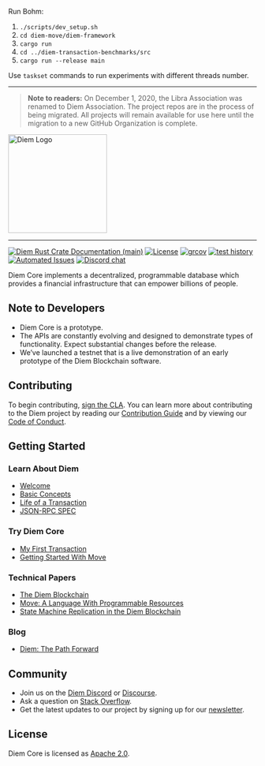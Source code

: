 Run Bohm:
1. `./scripts/dev_setup.sh`
2. `cd diem-move/diem-framework`
3. `cargo run`
5. `cd ../diem-transaction-benchmarks/src`
6. `cargo run --release main`

Use `taskset` commands to run experiments with different threads number.

---

> **Note to readers:** On December 1, 2020, the Libra Association was renamed to Diem Association. The project repos are in the process of being migrated. All projects will remain available for use here until the migration to a new GitHub Organization is complete.

<a href="https://developers.diem.com">
	<img width="200" src="./.assets/diem.png" alt="Diem Logo" />
</a>

---

[![Diem Rust Crate Documentation (main)](https://img.shields.io/badge/docs-main-59f)](https://diem.github.io/diem/)
[![License](https://img.shields.io/badge/license-Apache-green.svg)](LICENSE)
[![grcov](https://img.shields.io/badge/Coverage-grcov-green)](https://ci-artifacts.diem.com/coverage/unit-coverage/latest/index.html)
[![test history](https://img.shields.io/badge/Test-History-green)](https://ci-artifacts.diem.com/testhistory/diem/diem/auto/ci-test.yml/index.html)
[![Automated Issues](https://img.shields.io/github/issues-search?color=orange&label=Automated%20Issues&query=repo%3Adiem%2Fdiem%20is%3Aopen%20author%3Aapp%2Fgithub-actions)](https://github.com/diem/diem/issues/created_by/app/github-actions)
[![Discord chat](https://img.shields.io/discord/903339070925721652.svg?logo=discord&style=flat-square)](https://discord.gg/epNwRT2wcd)


Diem Core implements a decentralized, programmable database which provides a financial infrastructure that can empower billions of people.

## Note to Developers
* Diem Core is a prototype.
* The APIs are constantly evolving and designed to demonstrate types of functionality. Expect substantial changes before the release.
* We’ve launched a testnet that is a live demonstration of an early prototype of the Diem Blockchain software.

## Contributing

To begin contributing, [sign the CLA](https://diem.com/en-US/cla-sign/). You can learn more about contributing to the Diem project by reading our [Contribution Guide](https://developers.diem.com/docs/community/contributing) and by viewing our [Code of Conduct](https://developers.diem.com/docs/policies/code-of-conduct).

## Getting Started

### Learn About Diem
* [Welcome](https://developers.diem.com/docs/welcome-to-diem)
* [Basic Concepts](https://developers.diem.com/docs/basics/basics-txns-states)
* [Life of a Transaction](https://developers.diem.com/docs/transactions/basics-life-of-txn)
* [JSON-RPC SPEC](json-rpc/json-rpc-spec.md)

### Try Diem Core
* [My First Transaction](https://developers.diem.com/docs/tutorials/tutorial-my-first-transaction)
* [Getting Started With Move](https://diem.github.io/move/introduction.html)

### Technical Papers
* [The Diem Blockchain](https://developers.diem.com/docs/technical-papers/the-diem-blockchain-paper)
* [Move: A Language With Programmable Resources](https://developers.diem.com/docs/technical-papers/move-paper)
* [State Machine Replication in the Diem Blockchain](https://developers.diem.com/docs/technical-papers/state-machine-replication-paper)

### Blog
* [Diem: The Path Forward](https://developers.diem.com/blog/2019/06/18/the-path-forward/)

## Community

* Join us on the [Diem Discord](https://discord.gg/epNwRT2wcd) or [Discourse](https://community.diem.com).
* Ask a question on [Stack Overflow](https://stackoverflow.com/questions/tagged/diem).
* Get the latest updates to our project by signing up for our [newsletter](https://developers.diem.com/newsletter_form).

## License

Diem Core is licensed as [Apache 2.0](https://github.com/diem/diem/blob/main/LICENSE).
